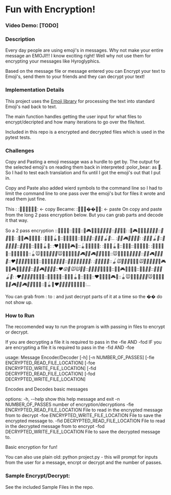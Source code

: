 # Fun with Encryption!

### Video Demo:  [TODO]

### Description
Every day people are using emoji's in messages. Why not make your entire message an EMOJI!!! I know exciting right! Well why not use them for encrypting your messages like Hyroglyphics.

Based on the message file or message entered you can Encrypt your text to Emoji's, send them to your friends and they can decrypt your text!

### Implementation Details
This project uses the [Emoji library](https://pypi.org/project/emoji/) for processing the text into standard Emoji's nad back to text.

The main function handles getting the user input for what files to encrypt/decripted and how many iterations to go over the file/text.

Included in this repo is a encrypted and decrypted files which is used in the pytest tests.

### Challenges

Copy and Pasting a emoji message was a hurdle to get by. The output for the selected emoji's on reading them back in interpreted :polor_bear: as :bear:. So I had to test each
translation and fix until I got the emoji's out that I put in.

Copy and Paste also added wierd symbols to the command line so I had to limit the command line to one pass over the emoji's but for files it wrote and read them just fine.

This  : :🧑🥯🥯🐭📣🥯:  <- copy
Became: :🧑🥯🥯��📣🥯: <- paste
On copy and paste from the long 2 pass encryption below. But you can grab parts and decode it that way.

So a 2 pass encryption ::🥶😜🐔🧑::🐔🐼🐭::🧬🎮🥨🥯🐧_🧸🐔🐞🥯::🦘🐧_🦘🐧: :🧬🎮🥨🥯🐧_🧸🐔🐞🥯::🦘🐧_🦘🐧: :🥶🐜🎮🥶🥇🥯🐼: :🐞🐧👑🪀🥯::🧑🐔🧸🥯📣::🦘🐧_🦘🐧::🐞🐧👑🪀🥯:.. :🥶🐜🎮🥶🥇🥯🐼: :🐞🐧👑🪀🥯::🧑🐔🧸🥯📣::🦘🐧_🦘🐧::🐞🐧👑🪀🥯: :❤️🥯🐼🧸👑🎮🐼::🪀🐜🐧🍳🥯😜: :🐞🐧👑🪀🥯::🐔🐼🐭::🧑🐔🧸🥯📣: :🧑🐔🧸🥯📣::🧑🥯🥯🐭📣🥯::🪀🐭👑🥶🥇_🐧👑🐭_🐭🐧🐼🧸👑🥯_🍳🎮🐼🥇🎮🐼🧸_🥯🦘🥯::🐭🥯🥨🥨🦘_🧑🥯🐔😜::🥶🐜🎮🥶🥇🥯🐼::❤️🐔🐼🥨🐔_🚿🐔🥶🥯::🥶🐧📣🥨_🚿🐔🥶🥯::🥇🐔🐼🧸🐔😜🐧🐧: :🐔🥨👑📣🐭::🪀🐭👑🥶🥇_🐧👑🐭_🐭🐧🐼🧸👑🥯_🍳🎮🐼🥇🎮🐼🧸_🥯🦘🥯::🥶🐜🎮🥶🥇🥯🐼::❤️😜🥯🐭😽🥯📣::🥶🐧📣🥨_🚿🐔🥶🥯::🥶🐜🎮🥶🥇🥯🐼::🦘🐧_🦘🐧::🐞🐧👑🪀🥯: :❤️🐔🐼🥨🐔_🚿🐔🥶🥯::🧑🐔🧸🥯📣::🐞🐧👑🪀🥯::🥯🧸🧸::❤️🥯🐼🧸👑🎮🐼::🪀🐭👑🥶🥇_🐧👑🐭_🐭🐧🐼🧸👑🥯_🍳🎮🐼🥇🎮🐼🧸_🥯🦘🥯::🦖🪀🐭_❤️📣🐔🥶🥯_🐞🥯🥨🐔📣:...

You can grab from : to : and just decrypt parts of it at a time so the �� do not show up.

### How to Run
The reccomended way to run the program is with passing in files to encrypt or decrypt.

If you are decrypting a file it is required to pass in the -fie AND -fod
IF you are encrypting a file it is required to pass in the -fid AND -foe

usage: Message Encoder/Decoder [-h] [-n NUMBER_OF_PASSES] [-fie ENCRYPTED_READ_FILE_LOCATION] [-foe ENCRYPTED_WRITE_FILE_LOCATION] [-fid DECRYPTED_READ_FILE_LOCATION]
                               [-fod DECRYPTED_WRITE_FILE_LOCATION]

Encodes and Decodes basic messages

options:
  -h, --help            show this help message and exit
  -n NUMBER_OF_PASSES   number of encryption/decryptions
  -fie ENCRYPTED_READ_FILE_LOCATION
                        File to read in the encrypted message from to decrypt
  -foe ENCRYPTED_WRITE_FILE_LOCATION
                        File to save the encrypted message to.
  -fid DECRYPTED_READ_FILE_LOCATION
                        File to read in the decrypted message from to encrypt
  -fod DECRYPTED_WRITE_FILE_LOCATION
                        File to save the decrypted message to.

Basic encryption for fun!

You can also use plain old: python project.py - this will prompt for inputs from the user for a message, encrpt or decrypt and the number of passes.


### Sample Encrypt/Decrypt:
See the included Sample Files in the repo.